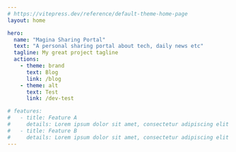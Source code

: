 ```yaml
---
# https://vitepress.dev/reference/default-theme-home-page
layout: home

hero:
  name: "Magina Sharing Portal"
  text: "A personal sharing portal about tech, daily news etc"
  tagline: My great project tagline
  actions:
    - theme: brand
      text: Blog
      link: /blog
    - theme: alt
      text: Test
      link: /dev-test

# features:
#   - title: Feature A
#     details: Lorem ipsum dolor sit amet, consectetur adipiscing elit
#   - title: Feature B
#     details: Lorem ipsum dolor sit amet, consectetur adipiscing elit
---
```


